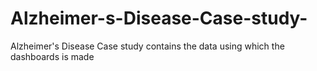# Alzheimer-s-Disease-Case-study-
Alzheimer's Disease Case study contains the data using which the dashboards is made
